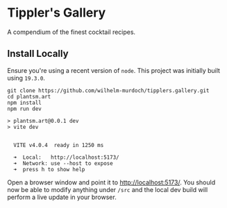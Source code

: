 # Tippler's Gallery
A compendium of the finest cocktail recipes.

## Install Locally
Ensure you're using a recent version of `node`. This project was initially built using `19.3.0`. 

```
git clone https://github.com/wilhelm-murdoch/tipplers.gallery.git
cd plantsm.art
npm install
npm run dev

> plantsm.art@0.0.1 dev
> vite dev


  VITE v4.0.4  ready in 1250 ms

  ➜  Local:   http://localhost:5173/
  ➜  Network: use --host to expose
  ➜  press h to show help
```

Open a browser window and point it to [http://localhost:5173/](http://localhost:5173/). You should now be able to modify anything under `/src` and the local dev build will perform a live update in your browser.
